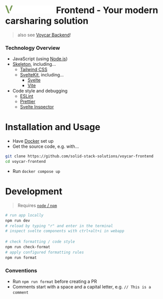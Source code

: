 <h1>
    <img src="./static/logo-full-white.svg" height=25>
    Frontend - Your modern carsharing solution
</h1>

> also see [Voycar Backend](https://github.com/solid-stack-solutions/voycar-backend)!

### Technology Overview
- JavaScript (using [Node.js](https://nodejs.org))
- [Skeleton](https://www.skeleton.dev/), including...
    - [Tailwind CSS](https://tailwindcss.com/)
    - [SvelteKit](https://kit.svelte.dev/), including...
        - [Svelte](https://svelte.dev/)
        - [Vite](https://vitejs.dev/)
- Code style and debugging
    - [ESLint](https://eslint.org/)
    - [Prettier](https://prettier.io/)
    - [Svelte Inspector](https://github.com/qutran/svelte-inspector)

# Installation and Usage
- Have [Docker](https://www.docker.com/) set up
- Get the source code, e.g. with...
```sh
git clone https://github.com/solid-stack-solutions/voycar-frontend
cd voycar-frontend
```
- Run `docker compose up`

# Development
> Requires [`node` / `npm`](https://nodejs.org)

```sh
# run app locally
npm run dev
# reload by typing "r" and enter in the terminal
# inspect svelte components with ctrl+alt+i in webapp

# check formatting / code style
npm run check-format
# apply configured formatting rules
npm run format
```

### Conventions
- Run `npm run format` before creating a PR
- Comments start with a space and a capital letter, e.g. `// This is a comment`
